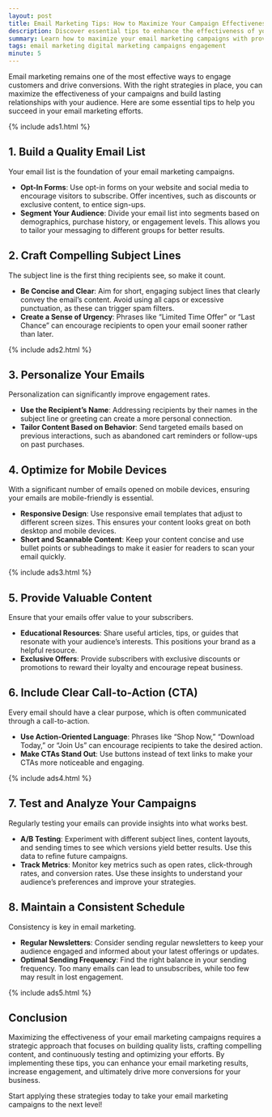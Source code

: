 ```yaml
---
layout: post
title: Email Marketing Tips: How to Maximize Your Campaign Effectiveness
description: Discover essential tips to enhance the effectiveness of your email marketing campaigns and engage your audience.
summary: Learn how to maximize your email marketing campaigns with proven strategies and best practices to boost engagement and conversions.
tags: email marketing digital marketing campaigns engagement
minute: 5
---
```


Email marketing remains one of the most effective ways to engage customers and drive conversions. With the right strategies in place, you can maximize the effectiveness of your campaigns and build lasting relationships with your audience. Here are some essential tips to help you succeed in your email marketing efforts.

{% include ads1.html %}

## 1. Build a Quality Email List
Your email list is the foundation of your email marketing campaigns. 

- **Opt-In Forms**: Use opt-in forms on your website and social media to encourage visitors to subscribe. Offer incentives, such as discounts or exclusive content, to entice sign-ups.
- **Segment Your Audience**: Divide your email list into segments based on demographics, purchase history, or engagement levels. This allows you to tailor your messaging to different groups for better results.

## 2. Craft Compelling Subject Lines
The subject line is the first thing recipients see, so make it count.

- **Be Concise and Clear**: Aim for short, engaging subject lines that clearly convey the email’s content. Avoid using all caps or excessive punctuation, as these can trigger spam filters.
- **Create a Sense of Urgency**: Phrases like “Limited Time Offer” or “Last Chance” can encourage recipients to open your email sooner rather than later.

{% include ads2.html %}

## 3. Personalize Your Emails
Personalization can significantly improve engagement rates.

- **Use the Recipient’s Name**: Addressing recipients by their names in the subject line or greeting can create a more personal connection.
- **Tailor Content Based on Behavior**: Send targeted emails based on previous interactions, such as abandoned cart reminders or follow-ups on past purchases.

## 4. Optimize for Mobile Devices
With a significant number of emails opened on mobile devices, ensuring your emails are mobile-friendly is essential.

- **Responsive Design**: Use responsive email templates that adjust to different screen sizes. This ensures your content looks great on both desktop and mobile devices.
- **Short and Scannable Content**: Keep your content concise and use bullet points or subheadings to make it easier for readers to scan your email quickly.

{% include ads3.html %}

## 5. Provide Valuable Content
Ensure that your emails offer value to your subscribers.

- **Educational Resources**: Share useful articles, tips, or guides that resonate with your audience’s interests. This positions your brand as a helpful resource.
- **Exclusive Offers**: Provide subscribers with exclusive discounts or promotions to reward their loyalty and encourage repeat business.

## 6. Include Clear Call-to-Action (CTA)
Every email should have a clear purpose, which is often communicated through a call-to-action.

- **Use Action-Oriented Language**: Phrases like “Shop Now,” “Download Today,” or “Join Us” can encourage recipients to take the desired action.
- **Make CTAs Stand Out**: Use buttons instead of text links to make your CTAs more noticeable and engaging.

{% include ads4.html %}

## 7. Test and Analyze Your Campaigns
Regularly testing your emails can provide insights into what works best.

- **A/B Testing**: Experiment with different subject lines, content layouts, and sending times to see which versions yield better results. Use this data to refine future campaigns.
- **Track Metrics**: Monitor key metrics such as open rates, click-through rates, and conversion rates. Use these insights to understand your audience’s preferences and improve your strategies.

## 8. Maintain a Consistent Schedule
Consistency is key in email marketing.

- **Regular Newsletters**: Consider sending regular newsletters to keep your audience engaged and informed about your latest offerings or updates.
- **Optimal Sending Frequency**: Find the right balance in your sending frequency. Too many emails can lead to unsubscribes, while too few may result in lost engagement.

{% include ads5.html %}

## Conclusion
Maximizing the effectiveness of your email marketing campaigns requires a strategic approach that focuses on building quality lists, crafting compelling content, and continuously testing and optimizing your efforts. By implementing these tips, you can enhance your email marketing results, increase engagement, and ultimately drive more conversions for your business.

Start applying these strategies today to take your email marketing campaigns to the next level!

